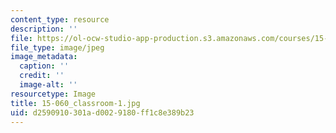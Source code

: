 ```yaml
---
content_type: resource
description: ''
file: https://ol-ocw-studio-app-production.s3.amazonaws.com/courses/15-060-data-models-and-decisions-fall-2014/d2590910301ad0029180ff1c8e389b23_15-060_classroom-1.jpg
file_type: image/jpeg
image_metadata:
  caption: ''
  credit: ''
  image-alt: ''
resourcetype: Image
title: 15-060_classroom-1.jpg
uid: d2590910-301a-d002-9180-ff1c8e389b23
---
```

